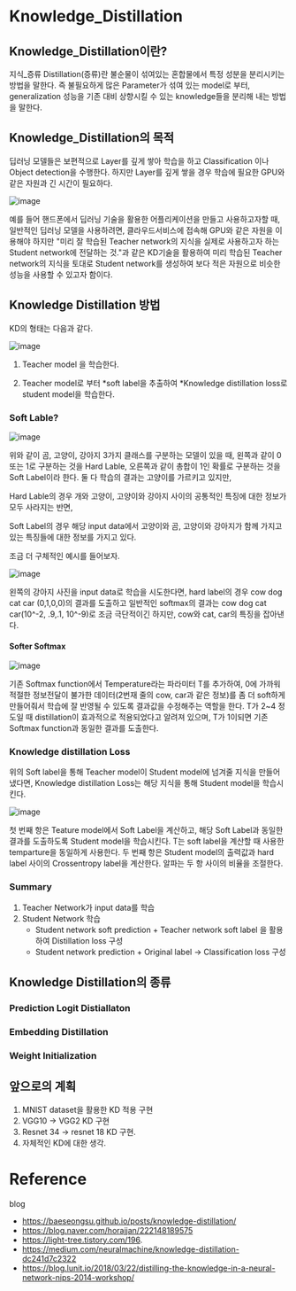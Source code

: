 # Knowledge_Distillation
## Knowledge_Distillation이란?

지식_증류
Distillation(증류)란 불순물이 섞여있는 혼합물에서 특정 성분을 분리시키는 방법을 말한다.
즉 불필요하게 많은 Parameter가 섞여 있는 model로 부터, generalization 성능을 기존 대비 상향시킬 수 있는 knowledge들을 분리해 내는 방법을 말한다.


## Knowledge_Distillation의 목적

딥러닝 모델들은 보편적으로 Layer를 깊게 쌓아 학습을 하고 Classification 이나 Object detection을 수행한다.
하지만 Layer를 깊게 쌓을 경우 학습에 필요한 GPU와 같은 자원과 긴 시간이 필요하다.

![image](https://user-images.githubusercontent.com/48556414/135951002-34079595-b371-4e23-8e6f-1ab3db2b44a4.png)

예를 들어 핸드폰에서 딥러닝 기술을 활용한 어플리케이션을 만들고 사용하고자할 때,
일반적인 딥러닝 모델을 사용하려면, 클라우드서비스에 접속해 GPU와 같은 자원을 이용해야 하지만
"미리 잘 학습된 Teacher network의 지식을 실제로 사용하고자 하는 Student network에 전달하는 것."과 같은
KD기술을 활용하여 미리 학습된 Teacher network의 지식을 토대로 Student network를 생성하여 
보다 적은 자원으로 비슷한 성능을 사용할 수 있고자 함이다.

## Knowledge Distillation 방법

KD의 형태는 다음과 같다.

![image](https://user-images.githubusercontent.com/48556414/135951442-36aed740-6c61-4b76-8044-cc30aff8eebd.png)

1. Teacher model 을 학습한다.

2. Teacher model로 부터 *soft label을 추출하여 *Knowledge distillation loss로 student model을 학습한다.

### Soft Lable?
![image](https://user-images.githubusercontent.com/48556414/135952044-6f3fa9c8-f9e2-4868-ac57-69b913eeaaef.png)

위와 같이 곰, 고양이, 강아지 3가지 클래스를 구분하는 모델이 있을 때, 
왼쪽과 같이 0 또는 1로 구분하는 것을 Hard Lable, 
오른쪽과 같이 총합이 1인 확률로 구분하는 것을 Soft Label이라 한다.
둘 다 학습의 결과는 고양이를 가르키고 있지만, 

Hard Lable의 경우 개와 고양이, 고양이와 강아지 사이의 공통적인 특징에 대한 정보가 모두 사라지는 반면,

Soft Label의 경우 해당 input data에서 고양이와 곰, 고양이와 강아지가 함께 가지고 있는 특징들에 대한 정보를 가지고 있다.

조금 더 구체적인 예시를 들어보자.

![image](https://user-images.githubusercontent.com/48556414/135952620-02214fc4-62f3-462a-8b18-7bb4dc44952b.png)

왼쪽의 강아지 사진을 input data로 학습을 시도한다면,
hard label의 경우 cow dog cat car (0,1,0,0)의 결과를 도출하고
일반적인 softmax의 결과는 cow dog cat car(10^-2, .9,.1, 10^-9)로 조금 극단적이긴 하지만, cow와 cat, car의 특징을 잡아낸다.

#### Softer Softmax

![image](https://user-images.githubusercontent.com/48556414/135952996-0b492527-f1e4-4f48-919b-0dfeeab08fb2.png)

기존 Softmax function에서 Temperature라는 파라미터 T를 추가하여, 0에 가까워 적절한 정보전달이 불가한 데이터(2번재 줄의 cow, car과 같은 정보)를 
좀 더 soft하게 만들어줘서 학습에 잘 반영될 수 있도록 결과값을 수정해주는 역할을 한다.
T가 2~4 정도일 때 distillation이 효과적으로 적용되었다고 알려져 있으며, T가 1이되면 기존 Softmax function과 동일한 결과를 도출한다.




### Knowledge distillation Loss
위의 Soft label을 통해 Teacher model이 Student model에 넘겨줄 지식을 만들어 냈다면, Knowledge distillation Loss는 해당 지식을 통해 Student model을 학습시킨다.

![image](https://user-images.githubusercontent.com/48556414/135954223-08b57b40-8985-440d-b3d0-199b01827f60.png)

첫 번째 항은 Teature model에서 Soft Label을 계산하고, 해당 Soft Label과 동일한 결과를 도출하도록 Student model을 학습시킨다. 
T는 soft label을 계산할 때 사용한 temparture을 동일하게 사용한다.
두 번째 항은 Student model의 출력값과 hard label 사이의 Crossentropy label을 계산한다.
알파는 두 항 사이의 비율을 조절한다.

### Summary
1. Teacher Network가 input data를 학습
2. Student Network 학습
    - Student network soft prediction + Teacher network soft label 을 활용하여 Distillation loss 구성
    - Student network prediction + Original label -> Classification loss 구성 


## Knowledge Distillation의 종류
### Prediction Logit Distiallaton
### Embedding Distillation
### Weight Initialization

## 앞으로의 계획
1. MNIST dataset을 활용한 KD 적용 구현
2. VGG10 -> VGG2 KD 구현
3. Resnet 34 -> resnet 18 KD 구현.
4. 자체적인 KD에 대한 생각.

# Reference
blog 
- https://baeseongsu.github.io/posts/knowledge-distillation/
- https://blog.naver.com/horajjan/222148189575
- https://light-tree.tistory.com/196.
- https://medium.com/neuralmachine/knowledge-distillation-dc241d7c2322
- https://blog.lunit.io/2018/03/22/distilling-the-knowledge-in-a-neural-network-nips-2014-workshop/
